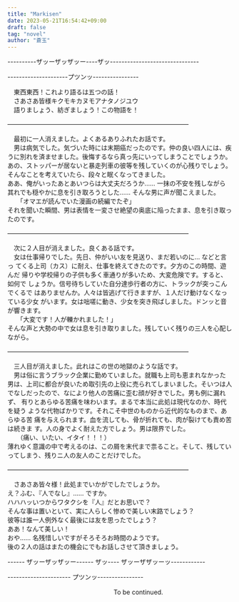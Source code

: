 ```yaml
---
title: "Markisen"
date: 2023-05-21T16:54:42+09:00
draft: false
tag: "novel"
author: "蒼玉"
---
```


  
----------ザッーザッザッー----ザッ-------------------------------  
  
---------------------プツンッ----------------  
  
　東西東西！これより語るは五つの話！  
　さあさあ皆様キクモキカヌモアナタノジユウ  
　語りましょう、紡ぎましょう！この物語を！  
  
―――――――――――――――――――――――――――――  
  
　最初に一人消えました。よくあるありふれたお話です。  
　男は病気でした。気づいた時には末期癌だったのです。仲の良い四人には、疾うに別れを済ませました。後悔するなら真っ先にいってしまうことでしょうか。あの、ストッパーが居ないと暴走列車の彼等を残していくのが心残りでしょう。そんなことを考えていたら、段々と眠くなってきました。  
ああ、俺がいったあとあいつらは大丈夫だろうか…… 一抹の不安を残しながら 其れでも穏やかに息を引き取ろうとした…… そんな男に声が聞こえました。  
　　「オマエが読んでいた漫画の続編でたぞ」  
それを聞いた瞬間、男は表情を一変させ絶望の奥底に陥ったまま、息を引き取っ たのです。  
  
―――――――――――――――――――――――――――――  
  
　次に２人目が消えました。良くある話です。  
　女は仕事帰りでした。先日、仲がいい友を見送り、まだ若いのに… などと言っ てくる上司（カス）に耐え、仕事を終えてきたのです。夕方のこの時間、遊んだ 帰りや学校帰りの子供も多く車通りが多いため、大変危険です。すると、如何で しょうか。信号待ちしていた自分達歩行者の方に、トラックが突っこんでくるで はありませんか。人々は皆逃げて行きますが、１人だけ動けなくなっている少女 がいます。女は咄嗟に動き、少女を突き飛ばしました。ドンッと音が響きます。  
　　「大変です！人が轢かれました！」  
そんな声と大勢の中で女は息を引き取りました。残していく残りの三人を心配しながら。  
  
―――――――――――――――――――――――――――――  
  
　三人目が消えました。此れはこの世の地獄のような話です。  
　男は俗に言うブラック企業に勤めていました。就職も上司も恵まれなかった 男は、上司に都合が良いため取引先の上役に売られてしまいました。そいつは人 でなしだったので、なにより他人の苦痛に歪む顔が好きでした。男も例に漏れず、 有りとあらゆる苦痛を味わいます。まるで本当に此処は現代なのか、時代を疑う ような代物ばかりです。それこそ中世のものから近代的なものまで、あらゆる苦 痛を与えられます。血を流しても、骨が折れても、肉が裂けても責め苦は続きま す。人の身でよく耐えた方でしょう。男は限界でした。  
　　（痛い、いたい、イタイ！！！）  
薄れゆく意識の中で考えるのは、この屑を末代まで祟ること。そして、残してい ってしまう、残りニ人の友人のことだけでした。  
  
―――――――――――――――――――――――――――――  
  
　さあさあ皆々様！此処までいかがでしたでしょうか。  
え？ふむ、『人でなし』…… ですか。  
ハハハッいつからワタクシを『人』だとお思いで？  
そんな事は置いといて、実に人らしく惨めで美しい末路でしょう？  
彼等は誰一人例外なく最後には友を思ったでしょう？  
ああ！なんて美しい！  
おや…… 名残惜しいですがそろそろお時間のようです。  
後の２人の話はまたの機会にでもお話しさせて頂きましょう。  
  
  
------ ザッーザッザッー------ ザッ---- ザッーザザッーッ------------  
  
---------------------- プツンッ----------------  
  
  
  
　　　　　　　　　　　　　　　　　To be continued.  
